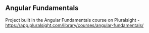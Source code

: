 ## Angular Fundamentals

Project built in the Angular Fundamentals course on Pluralsight - https://app.pluralsight.com/library/courses/angular-fundamentals/
